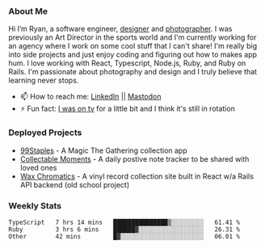 ### About Me
Hi I’m Ryan, a software engineer, [designer](https://www.denvermullets.com/video) and [photographer](https://www.denvermullets.com/). I was previously an Art Director in the sports world and I'm currently working for an agency where I work on some cool stuff that I can't share! I'm really big into side projects and just enjoy coding and figuring out how to makes app hum. I love working with React, Typescript, Node.js, Ruby, and Ruby on Rails. I'm passionate about photography and design and I truly believe that learning never stops.

- 📫 How to reach me: [LinkedIn](https://www.linkedin.com/in/ryanvaznis) || <a rel="me" href="https://hachyderm.io/@denvermullets">Mastodon</a> 
- ⚡ Fun fact: [I was on tv](https://vimeo.com/381425882) for a little bit and I think it's still in rotation

### Deployed Projects
- [99Staples](https://99staples.com) - A Magic The Gathering collection app
- [Collectable Moments](https://collectablemoments.com) - A daily postive note tracker to be shared with loved ones
- [Wax Chromatics](https://waxchromatics.com) - A vinyl record collection site built in React w/a Rails API backend (old school project)

<!-- ### Languages
[![Top Langs](https://github-readme-stats-fixed-jw04xkfpn-denvermullets.vercel.app/api/top-langs/?username=denvermullets&layout=compact&langs_count=10)](https://github.com/denvermullets) -->



### Weekly Stats
<!--START_SECTION:waka-->

```text
TypeScript   7 hrs 14 mins   ███████████████▒░░░░░░░░░   61.41 %
Ruby         3 hrs 6 mins    ██████▓░░░░░░░░░░░░░░░░░░   26.31 %
Other        42 mins         █▓░░░░░░░░░░░░░░░░░░░░░░░   06.01 %
```

<!--END_SECTION:waka-->
